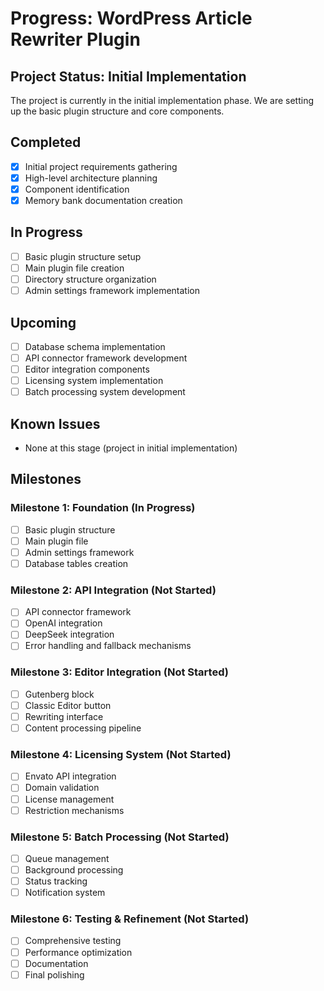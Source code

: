 # Progress: WordPress Article Rewriter Plugin

## Project Status: Initial Implementation

The project is currently in the initial implementation phase. We are setting up the basic plugin structure and core components.

## Completed
- [x] Initial project requirements gathering
- [x] High-level architecture planning
- [x] Component identification
- [x] Memory bank documentation creation

## In Progress
- [ ] Basic plugin structure setup
- [ ] Main plugin file creation
- [ ] Directory structure organization
- [ ] Admin settings framework implementation

## Upcoming
- [ ] Database schema implementation
- [ ] API connector framework development
- [ ] Editor integration components
- [ ] Licensing system implementation
- [ ] Batch processing system development

## Known Issues
- None at this stage (project in initial implementation)

## Milestones

### Milestone 1: Foundation (In Progress)
- [ ] Basic plugin structure
- [ ] Main plugin file
- [ ] Admin settings framework
- [ ] Database tables creation

### Milestone 2: API Integration (Not Started)
- [ ] API connector framework
- [ ] OpenAI integration
- [ ] DeepSeek integration
- [ ] Error handling and fallback mechanisms

### Milestone 3: Editor Integration (Not Started)
- [ ] Gutenberg block
- [ ] Classic Editor button
- [ ] Rewriting interface
- [ ] Content processing pipeline

### Milestone 4: Licensing System (Not Started)
- [ ] Envato API integration
- [ ] Domain validation
- [ ] License management
- [ ] Restriction mechanisms

### Milestone 5: Batch Processing (Not Started)
- [ ] Queue management
- [ ] Background processing
- [ ] Status tracking
- [ ] Notification system

### Milestone 6: Testing & Refinement (Not Started)
- [ ] Comprehensive testing
- [ ] Performance optimization
- [ ] Documentation
- [ ] Final polishing
